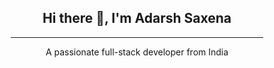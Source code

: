
<div align="center">
  
  <h2>Hi there 👋, I'm Adarsh Saxena</h2>  
  <hr width="80%">  
  A passionate full-stack developer from India  

</div>
<!--
**adarsh-saxena12/adarsh-saxena12** is a ✨ _special_ ✨ repository because its `README.md` (this file) appears on your GitHub profile.

Here are some ideas to get you started:

- 🔭 I’m currently working on ...
- 🌱 I’m currently learning ...
- 👯 I’m looking to collaborate on ...
- 🤔 I’m looking for help with ...
- 💬 Ask me about ...
- 📫 How to reach me: ...
- 😄 Pronouns: ...
- ⚡ Fun fact: ...
-->
